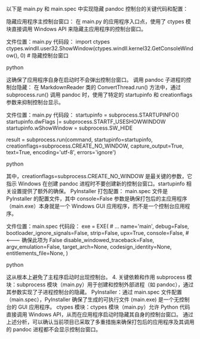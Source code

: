 以下是 main.py 和 main.spec 中实现隐藏 pandoc 控制台的关键代码和配置：

隐藏应用程序主控制台窗口：
在 main.py 的应用程序入口点，使用了 ctypes 模块直接调用 Windows API 来隐藏主应用程序的控制台窗口。

文件位置：main.py
代码段：
import ctypes
ctypes.windll.user32.ShowWindow(ctypes.windll.kernel32.GetConsoleWindow(), 0)  # 隐藏控制台窗口

python


这确保了应用程序自身在启动时不会弹出控制台窗口。
调用 pandoc 子进程的控制台隐藏：
在 MarkdownReader 类的 ConvertThread.run() 方法中，通过 subprocess.run() 调用 pandoc 时，使用了特定的 startupinfo 和 creationflags 参数来抑制控制台显示。

文件位置：main.py
代码段：
startupinfo = subprocess.STARTUPINFO()
startupinfo.dwFlags |= subprocess.STARTF_USESHOWWINDOW
startupinfo.wShowWindow = subprocess.SW_HIDE

result = subprocess.run(command,
                        startupinfo=startupinfo,
                        creationflags=subprocess.CREATE_NO_WINDOW,
                        capture_output=True,
                        text=True,
                        encoding='utf-8',
                        errors='ignore')

python



其中，creationflags=subprocess.CREATE_NO_WINDOW 是最关键的参数，它指示 Windows 在创建 pandoc 进程时不要创建新的控制台窗口。startupinfo 相关设置提供了额外的确保。
PyInstaller 打包配置：
main.spec 文件是 PyInstaller 的配置文件，其中 console=False 参数是确保打包后的主应用程序（main.exe）本身就是一个 Windows GUI 应用程序，而不是一个控制台应用程序。

文件位置：main.spec
代码段：
exe = EXE(
    # ...
    name='main',
    debug=False,
    bootloader_ignore_signals=False,
    strip=False,
    upx=True,
    console=False, # &lt;--- 确保此项为 False
    disable_windowed_traceback=False,
    argv_emulation=False,
    target_arch=None,
    codesign_identity=None,
    entitlements_file=None,
)

python


这从根本上避免了主程序启动时出现控制台。
4. 关键依赖和作用
subprocess 模块：subprocess 模块（main.py）用于创建和控制外部进程（如 pandoc），通过其参数实现了子进程控制台的隐藏。
PyInstaller：通过 main.spec 文件配置（main.spec），PyInstaller 确保了生成的可执行文件 (main.exe) 是一个无控制台的 GUI 应用程序。
ctypes 模块：ctypes 模块（main.py）允许 Python 代码直接调用 Windows API，从而在应用程序启动时隐藏其自身的控制台窗口。
通过上述分析，可以确认当前项目已采取了多重措施来确保打包后的应用程序及其调用的 pandoc 进程都不会显示控制台窗口。


